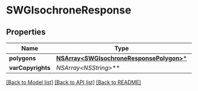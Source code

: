 # SWGIsochroneResponse

## Properties
Name | Type | Description | Notes
------------ | ------------- | ------------- | -------------
**polygons** | [**NSArray&lt;SWGIsochroneResponsePolygon&gt;***](SWGIsochroneResponsePolygon.md) |  | [optional] 
**varCopyrights** | **NSArray&lt;NSString*&gt;*** |  | [optional] 

[[Back to Model list]](../README.md#documentation-for-models) [[Back to API list]](../README.md#documentation-for-api-endpoints) [[Back to README]](../README.md)


